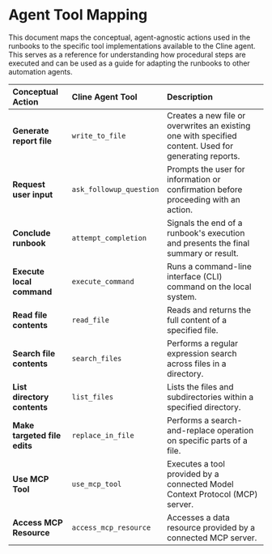 # Agent Tool Mapping

This document maps the conceptual, agent-agnostic actions used in the runbooks to the specific tool implementations available to the Cline agent. This serves as a reference for understanding how procedural steps are executed and can be used as a guide for adapting the runbooks to other automation agents.

| Conceptual Action | Cline Agent Tool | Description |
| :--- | :--- | :--- |
| **Generate report file** | `write_to_file` | Creates a new file or overwrites an existing one with specified content. Used for generating reports. |
| **Request user input** | `ask_followup_question` | Prompts the user for information or confirmation before proceeding with an action. |
| **Conclude runbook** | `attempt_completion` | Signals the end of a runbook's execution and presents the final summary or result. |
| **Execute local command** | `execute_command` | Runs a command-line interface (CLI) command on the local system. |
| **Read file contents** | `read_file` | Reads and returns the full content of a specified file. |
| **Search file contents** | `search_files` | Performs a regular expression search across files in a directory. |
| **List directory contents** | `list_files` | Lists the files and subdirectories within a specified directory. |
| **Make targeted file edits** | `replace_in_file` | Performs a search-and-replace operation on specific parts of a file. |
| **Use MCP Tool** | `use_mcp_tool` | Executes a tool provided by a connected Model Context Protocol (MCP) server. |
| **Access MCP Resource** | `access_mcp_resource` | Accesses a data resource provided by a connected MCP server. |
